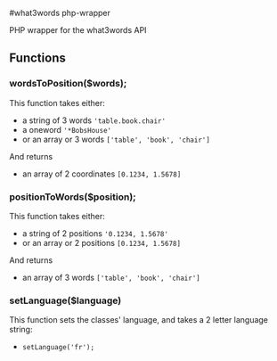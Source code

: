 #what3words php-wrapper

PHP wrapper for the what3words API

## Functions

### wordsToPosition($words);
This function takes either:
- a string of 3 words `'table.book.chair'`
- a oneword `'*BobsHouse'`
- or an array or 3 words `['table', 'book', 'chair']`

And returns
- an array of 2 coordinates `[0.1234, 1.5678]`

### positionToWords($position);
This function takes either:
- a string of 2 positions `'0.1234, 1.5678'`
- or an array or 2 positions `[0.1234, 1.5678]`

And returns
- an array of 3 words `['table', 'book', 'chair']`

### setLanguage($language)
This function sets the classes' language, and takes a 2 letter language string:
- `setLanguage('fr');`
